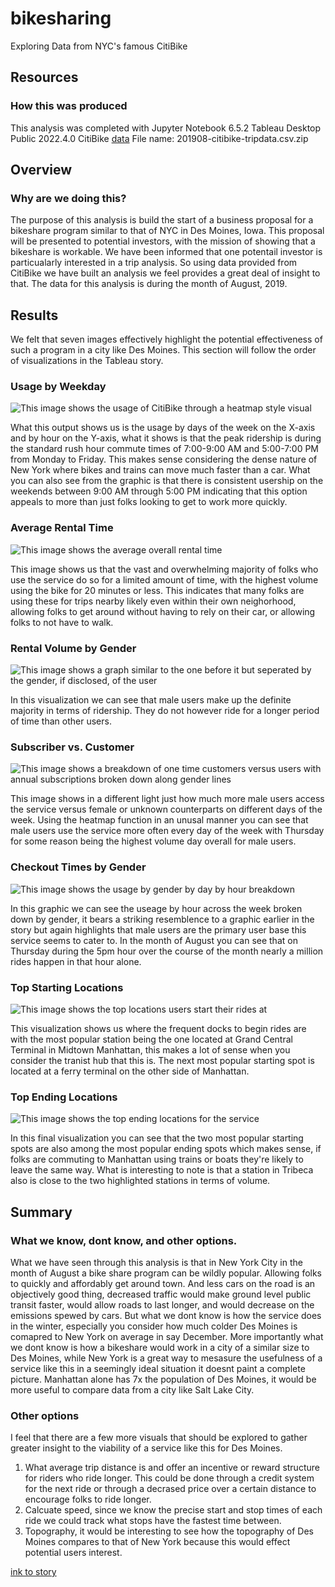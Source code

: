 # bikesharing
Exploring Data from NYC's famous CitiBike

## Resources
### How this was produced
This analysis was completed with
Jupyter Notebook 6.5.2
Tableau Desktop Public 2022.4.0
CitiBike [data](https://s3.amazonaws.com/tripdata/index.html)
File name:  201908-citibike-tripdata.csv.zip 

## Overview
### Why are we doing this?
The purpose of this analysis is build the start of a business proposal for a bikeshare program similar to that of NYC in Des Moines, Iowa. This proposal will be
presented to potential investors, with the mission of showing that a bikeshare is workable. We have been informed that one potentail investor is particualarly
interested in a trip analysis. So using data provided from CitiBike we have built an analysis we feel provides a great deal of insight to that. The data for this
analysis is during the month of August, 2019.

## Results
We felt that seven images effectively highlight the potential effectiveness of such a program in a city like Des Moines. This section will follow the order of
visualizations in the Tableau story.

### Usage by Weekday

![This image shows the usage of CitiBike through a heatmap style visual](https://github.com/dh4rt/bikesharing/blob/main/Visualizations/Trips_By_Day.png)

What this output shows us is the usage by days of the week on the X-axis and by hour on the Y-axis, what it shows is that the peak ridership is during the standard
rush hour commute times of 7:00-9:00 AM and 5:00-7:00 PM from Monday to Friday. This makes sense considering the dense nature of New York where bikes and trains
can move much faster than a car. What you can also see from the graphic is that there is consistent usership on the weekends between 9:00 AM through 5:00 PM
indicating that this option appeals to more than just folks looking to get to work more quickly.

### Average Rental Time

![This image shows the average overall rental time](https://github.com/dh4rt/bikesharing/blob/main/Visualizations/Checkout_Time.png)

This image shows us that the vast and overwhelming majority of folks who use the service do so for a limited amount of time, with the highest volume using the
bike for 20 minutes or less. This indicates that many folks are using these for trips nearby likely even within their own neighorhood, allowing folks to get
around without having to rely on their car, or allowing folks to not have to walk.

### Rental Volume by Gender

![This image shows a graph similar to the one before it but seperated by the gender, if disclosed, of the user](https://github.com/dh4rt/bikesharing/blob/main/Visualizations/Checkout_Gender.png)

In this visualization we can see that male users make up the definite majority in terms of ridership. They do not however ride for a longer period of time than 
other users.

### Subscriber vs. Customer

![This image shows a breakdown of one time customers versus users with annual subscriptions broken down along gender lines](https://github.com/dh4rt/bikesharing/blob/main/Visualizations/Gender_by_day.png)

This image shows in a different light just how much more male users access the service versus female or unknown counterparts on different days of the week.
Using the heatmap function in an unusal manner you can see that male users use the service more often every day of the week with Thursday for some reason
being the highest volume day overall for male users.

### Checkout Times by Gender

![This image shows the usage by gender by day by hour breakdown](https://github.com/dh4rt/bikesharing/blob/main/Visualizations/Trips_by_Gender.png)

In this graphic we can see the useage by hour across the week broken down by gender, it bears a striking resemblence to a graphic earlier in the story
but again highlights that male users are the primary user base this service seems to cater to. In the month of August you can see that on Thursday during the
5pm hour over the course of the month nearly a million rides happen in that hour alone.

### Top Starting Locations

![This image shows the top locations users start their rides at](https://github.com/dh4rt/bikesharing/blob/main/Visualizations/Top_starting_locations.png)

This visualization shows us where the frequent docks to begin rides are with the most popular station being the one located at Grand Central Terminal in 
Midtown Manhattan, this makes a lot of sense when you consider the tranist hub that this is. The next most popular starting spot is located at a ferry
terminal on the other side of Manhattan.

### Top Ending Locations

![This image shows the top ending locations for the service](https://github.com/dh4rt/bikesharing/blob/main/Visualizations/Top_Ending_Locations.png)

In this final visualization you can see that the two most popular starting spots are also among the most popular ending spots which makes sense, if folks are
commuting to Manhattan using trains or boats they're likely to leave the same way. What is interesting to note is that a station in Tribeca also is close to
the two highlighted stations in terms of volume.

## Summary
### What we know, dont know, and other options.

What we have seen through this analysis is that in New York City in the month of August a bike share program can be wildly popular. Allowing folks to quickly
and affordably get around town. And less cars on the road is an objectively good thing, decreased traffic would make ground level public transit faster,
would allow roads to last longer, and would decrease on the emissions spewed by cars. But what we dont know is how the service does in the winter, especially
you consider how much colder Des Moines is comapred to New York on average in say December. More importantly what we dont know is how a bikeshare would work
in a city of a similar size to Des Moines, while New York is a great way to mesasure the usefulness of a service like this in a seemingly ideal situation it
doesnt paint a complete picture. Manhattan alone has 7x the population of Des Moines, it would be more useful to compare data from a city like Salt Lake City.

### Other options
I feel that there are a few more visuals that should be explored to gather greater insight to the viability of a service like this for Des Moines.

1. What average trip distance is and offer an incentive or reward structure for riders who ride longer. This could be done through a credit system for the next ride or through a decrased price over a certain distance to encourage folks to ride longer.
2. Calcuate speed, since we know the precise start and stop times of each ride we could track what stops have the fastest time between.
3. Topography, it would be interesting to see how the topography of Des Moines compares to that of New York because this would effect potential users interest.

[ink to story](https://public.tableau.com/app/profile/david.hart3917/viz/NYC_CitiBike_Challenge_16770382028050/NYCCitiBikeAssessment?publish=yes)
